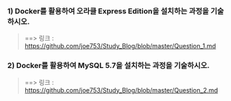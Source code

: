 ### 1) Docker를 활용하여 오라클 Express Edition을 설치하는 과정을 기술하시오. <br/>
> ==> 링크 : https://github.com/joe753/Study_Blog/blob/master/Question_1.md
### 2) Docker를 활용하여 MySQL 5.7을 설치하는 과정을 기술하시오. <br/>
> ==> 링크 : https://github.com/joe753/Study_Blog/blob/master/Question_2.md
